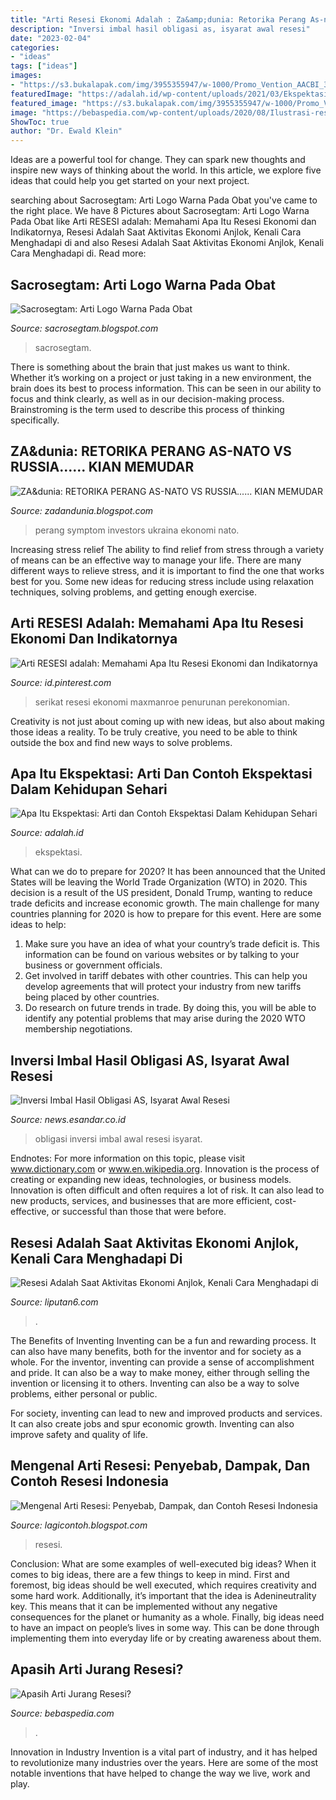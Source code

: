 ```yaml
---
title: "Arti Resesi Ekonomi Adalah : Za&amp;dunia: Retorika Perang As-nato Vs Russia...... Kian Memudar"
description: "Inversi imbal hasil obligasi as, isyarat awal resesi"
date: "2023-02-04"
categories:
- "ideas"
tags: ["ideas"]
images:
- "https://s3.bukalapak.com/img/3955355947/w-1000/Promo_Vention_AACBI_3M_Kabel_HDMI_3D_v20_4K_UHD_High_Speed_Q.jpg"
featuredImage: "https://adalah.id/wp-content/uploads/2021/03/Ekspektasi-dalam-dunia-kerja-768x509.jpg"
featured_image: "https://s3.bukalapak.com/img/3955355947/w-1000/Promo_Vention_AACBI_3M_Kabel_HDMI_3D_v20_4K_UHD_High_Speed_Q.jpg"
image: "https://bebaspedia.com/wp-content/uploads/2020/08/Ilustrasi-resesi.jpg"
ShowToc: true
author: "Dr. Ewald Klein"
---
```



Ideas are a powerful tool for change. They can spark new thoughts and inspire new ways of thinking about the world. In this article, we explore five ideas that could help you get started on your next project.

	

		
searching about Sacrosegtam: Arti Logo Warna Pada Obat you've came to the right place. We have 8 Pictures about Sacrosegtam: Arti Logo Warna Pada Obat like Arti RESESI adalah: Memahami Apa Itu Resesi Ekonomi dan Indikatornya, Resesi Adalah Saat Aktivitas Ekonomi Anjlok, Kenali Cara Menghadapi di and also Resesi Adalah Saat Aktivitas Ekonomi Anjlok, Kenali Cara Menghadapi di. Read more:
		
    
## Sacrosegtam: Arti Logo Warna Pada Obat

<img loading=lazy src="https://s3.bukalapak.com/img/3955355947/w-1000/Promo_Vention_AACBI_3M_Kabel_HDMI_3D_v20_4K_UHD_High_Speed_Q.jpg" onerror="this.onerror=null;this.src='https://tse3.mm.bing.net/th?id=OIP.uL5axQzwfJZcAkPUU2MNNwHacz&amp;pid=15.1';" alt="Sacrosegtam: Arti Logo Warna Pada Obat">

_Source: sacrosegtam.blogspot.com_

>sacrosegtam. 

	

There is something about the brain that just makes us want to think. Whether it’s working on a project or just taking in a new environment, the brain does its best to process information. This can be seen in our ability to focus and think clearly, as well as in our decision-making process. Brainstroming is the term used to describe this process of thinking specifically.

    
## ZA&amp;dunia: RETORIKA PERANG AS-NATO VS RUSSIA...... KIAN MEMUDAR

<img loading=lazy src="https://images.angelpub.com/2014/10/23477/lmp-china-7.png" onerror="this.onerror=null;this.src='https://tse1.mm.bing.net/th?id=OIP.rN0jd6lCuZARDNq_5rpv1wHaEU&amp;pid=15.1';" alt="ZA&amp;dunia: RETORIKA PERANG AS-NATO VS RUSSIA...... KIAN MEMUDAR">

_Source: zadandunia.blogspot.com_

>perang symptom investors ukraina ekonomi nato. 

	

Increasing stress relief
The ability to find relief from stress through a variety of means can be an effective way to manage your life. There are many different ways to relieve stress, and it is important to find the one that works best for you. Some new ideas for reducing stress include using relaxation techniques, solving problems, and getting enough exercise.

    
## Arti RESESI Adalah: Memahami Apa Itu Resesi Ekonomi Dan Indikatornya

<img loading=lazy src="https://i.pinimg.com/originals/82/01/f6/8201f69ab81819cd450f83ec712a6326.jpg" onerror="this.onerror=null;this.src='https://tse3.mm.bing.net/th?id=OIP.Zre-crDxTmG26zHWPVYh8wHaEZ&amp;pid=15.1';" alt="Arti RESESI adalah: Memahami Apa Itu Resesi Ekonomi dan Indikatornya">

_Source: id.pinterest.com_

>serikat resesi ekonomi maxmanroe penurunan perekonomian. 

	

Creativity is not just about coming up with new ideas, but also about making those ideas a reality. To be truly creative, you need to be able to think outside the box and find new ways to solve problems.

    
## Apa Itu Ekspektasi: Arti Dan Contoh Ekspektasi Dalam Kehidupan Sehari

<img loading=lazy src="https://adalah.id/wp-content/uploads/2021/03/Ekspektasi-dalam-dunia-kerja-768x509.jpg" onerror="this.onerror=null;this.src='https://tse1.mm.bing.net/th?id=OIP.T2vYFafQWGBqrXQerppQ1QHaE6&amp;pid=15.1';" alt="Apa Itu Ekspektasi: Arti dan Contoh Ekspektasi Dalam Kehidupan Sehari">

_Source: adalah.id_

>ekspektasi. 

	

What can we do to prepare for 2020?
It has been announced that the United States will be leaving the World Trade Organization (WTO) in 2020. This decision is a result of the US president, Donald Trump, wanting to reduce trade deficits and increase economic growth. The main challenge for many countries planning for 2020 is how to prepare for this event. Here are some ideas to help: 
1. Make sure you have an idea of what your country’s trade deficit is. This information can be found on various websites or by talking to your business or government officials. 
2. Get involved in tariff debates with other countries. This can help you develop agreements that will protect your industry from new tariffs being placed by other countries. 
3. Do research on future trends in trade. By doing this, you will be able to identify any potential problems that may arise during the 2020 WTO membership negotiations.

    
## Inversi Imbal Hasil Obligasi AS, Isyarat Awal Resesi

<img loading=lazy src="https://news.esandar.co.id/wp-content/uploads/2019/08/US-Treasury-Obligasi-AS-350x260.jpg" onerror="this.onerror=null;this.src='https://tse1.mm.bing.net/th?id=OIP.tRoJPH5ChIhJEDVkjP9ogwAAAA&amp;pid=15.1';" alt="Inversi Imbal Hasil Obligasi AS, Isyarat Awal Resesi">

_Source: news.esandar.co.id_

>obligasi inversi imbal awal resesi isyarat. 

	

Endnotes: For more information on this topic, please visit www.dictionary.com or www.en.wikipedia.org.
Innovation is the process of creating or expanding new ideas, technologies, or business models. Innovation is often difficult and often requires a lot of risk. It can also lead to new products, services, and businesses that are more efficient, cost-effective, or successful than those that were before.

    
## Resesi Adalah Saat Aktivitas Ekonomi Anjlok, Kenali Cara Menghadapi Di

<img loading=lazy src="https://cdn1-production-images-kly.akamaized.net/z-TwfoyaxH90HfAJJM1_V-abK5g=/1200x675/smart/filters:quality(75):strip_icc():format(jpeg)/kly-media-production/medias/3533571/original/089958500_1628263295-resesi_2.jpg" onerror="this.onerror=null;this.src='https://tse2.mm.bing.net/th?id=OIP.sD-bejYz0rnruXY2qkUaRwHaEK&amp;pid=15.1';" alt="Resesi Adalah Saat Aktivitas Ekonomi Anjlok, Kenali Cara Menghadapi di">

_Source: liputan6.com_

>. 

	

The Benefits of Inventing
Inventing can be a fun and rewarding process. It can also have many benefits, both for the inventor and for society as a whole.
For the inventor, inventing can provide a sense of accomplishment and pride. It can also be a way to make money, either through selling the invention or licensing it to others. Inventing can also be a way to solve problems, either personal or public.

For society, inventing can lead to new and improved products and services. It can also create jobs and spur economic growth. Inventing can also improve safety and quality of life.

    
## Mengenal Arti Resesi: Penyebab, Dampak, Dan Contoh Resesi Indonesia

<img loading=lazy src="https://lh5.googleusercontent.com/proxy/0tNTWOA0Fvx64Co7hVTLu3Yaa4gSxltNTJHCU3CN1C0Ie3-JNFXT5cx9z9pFIu5Q_qVpBBDK1cKM5Fg7Vv1OCYlEs9TiIyjY3fJXxqMicqPKdDGuEckAmN9WH2tO4Ii2rzg2ZrwGH9ABdlV3npyq7qoMisOcNQme_tol--2hADvIAmD-xgN5MMnQer0xDNCjTfw1OxRA_ZcWGcTQ9qFvs29UAMH2rC_PV_5UWSo-cbraDMuYkrqZdbXkYxkzsxlEQ9J1OSv_aLyehJLuv5yrXw=w1200-h630-p-k-no-nu" onerror="this.onerror=null;this.src='https://tse3.mm.bing.net/th?id=OIP.8JfxzGh56w6vGjpCWNYMzgHaDt&amp;pid=15.1';" alt="Mengenal Arti Resesi: Penyebab, Dampak, dan Contoh Resesi Indonesia">

_Source: lagicontoh.blogspot.com_

>resesi. 

	

Conclusion: What are some examples of well-executed big ideas?
When it comes to big ideas, there are a few things to keep in mind. First and foremost, big ideas should be well executed, which requires creativity and some hard work. Additionally, it’s important that the idea is Adenineutrality key. This means that it can be implemented without any negative consequences for the planet or humanity as a whole. Finally, big ideas need to have an impact on people’s lives in some way. This can be done through implementing them into everyday life or by creating awareness about them.

    
## Apasih Arti Jurang Resesi?

<img loading=lazy src="https://bebaspedia.com/wp-content/uploads/2020/08/Ilustrasi-resesi.jpg" onerror="this.onerror=null;this.src='https://tse3.mm.bing.net/th?id=OIP.Ussx0ridJpIKpXJeHHYtYAHaE6&amp;pid=15.1';" alt="Apasih Arti Jurang Resesi?">

_Source: bebaspedia.com_

>. 

	

Innovation in Industry
Invention is a vital part of industry, and it has helped to revolutionize many industries over the years. Here are some of the most notable inventions that have helped to change the way we live, work and play.

